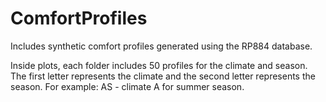 # ComfortProfiles
Includes synthetic comfort profiles generated using the RP884 database.


Inside plots, each folder includes 50 profiles for the climate and season. The first letter represents the climate and the second letter represents the season. For example: AS - climate A for summer season.
